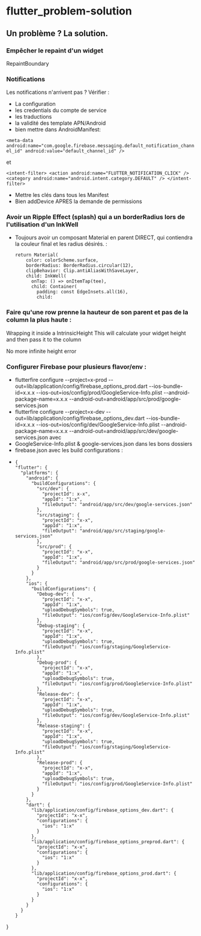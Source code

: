 # flutter_problem-solution
## Un problème ? La solution.

### Empêcher le repaint d'un widget
RepaintBoundary

### Notifications
Les notifications n'arrivent pas ? Vérifier :
- La configuration
- les credentials du compte de service
- les traductions
- la validité des template APN/Android
- bien mettre dans AndroidManifest:
  
```<meta-data android:name="com.google.firebase.messaging.default_notification_channel_id" android:value="default_channel_id" />```
  
et
  
```<intent-filter> <action android:name="FLUTTER_NOTIFICATION_CLICK" /> <category android:name="android.intent.category.DEFAULT" /> </intent-filter>```
- Mettre les clés dans tous les Manifest
- Bien addDevice APRES la demande de permissions

### Avoir un Ripple Effect (splash) qui a un borderRadius lors de l'utilisation d'un InkWell
- Toujours avoir un composant Material en parent DIRECT, qui contiendra la couleur final et les radius désirés. :
  ```
  return Material(
      color: colorScheme.surface,
      borderRadius: BorderRadius.circular(12),
      clipBehavior: Clip.antiAliasWithSaveLayer,
      child: InkWell(
        onTap: () => onItemTap(tee),
        child: Container(
          padding: const EdgeInsets.all(16),
          child:

### Faire qu'une row prenne la hauteur de son parent et pas de la column la plus haute : 

Wrapping it inside a IntrinsicHeight
This will calculate your widget height and then pass it to the column 

No more infinite height error

### Configurer Firebase pour plusieurs flavor/env :

- flutterfire configure --project=x-prod --out=lib/application/config/firebase_options_prod.dart --ios-bundle-id=x.x.x --ios-out=ios/config/prod/GoogleService-Info.plist --android-package-name=x.x.x --android-out=android/app/src/prod/google-services.json
- flutterfire configure --project=x-dev --out=lib/application/config/firebase_options_dev.dart --ios-bundle-id=x.x.x --ios-out=ios/config/dev/GoogleService-Info.plist --android-package-name=x.x.x --android-out=android/app/src/dev/google-services.json
avec
- GoogleService-Info.plist & google-services.json dans les bons dossiers
- firebase.json avec les build configurations :
- 
  ```
  {
  "flutter": {
    "platforms": {
      "android": {
        "buildConfigurations": {
          "src/dev": {
            "projectId": x-x",
            "appId": "1:x",
            "fileOutput": "android/app/src/dev/google-services.json"
          },
          "src/staging": {
            "projectId": "x-x",
            "appId": "1:x",
            "fileOutput": "android/app/src/staging/google-services.json"
          },
          "src/prod": {
            "projectId": "x-x",
            "appId": "1:x",
            "fileOutput": "android/app/src/prod/google-services.json"
          }
        }
      },
      "ios": {
        "buildConfigurations": {
          "Debug-dev": {
            "projectId": "x-x",
            "appId": "1:x",
            "uploadDebugSymbols": true,
            "fileOutput": "ios/config/dev/GoogleService-Info.plist"
          },
          "Debug-staging": {
            "projectId": "x-x",
            "appId": "1:x",
            "uploadDebugSymbols": true,
            "fileOutput": "ios/config/staging/GoogleService-Info.plist"
          },
          "Debug-prod": {
            "projectId": "x-x",
            "appId": "1:x",
            "uploadDebugSymbols": true,
            "fileOutput": "ios/config/prod/GoogleService-Info.plist"
          },
          "Release-dev": {
            "projectId": "x-x",
            "appId": "1:x",
            "uploadDebugSymbols": true,
            "fileOutput": "ios/config/dev/GoogleService-Info.plist"
          },
          "Release-staging": {
            "projectId": "x-x",
            "appId": "1:x",
            "uploadDebugSymbols": true,
            "fileOutput": "ios/config/staging/GoogleService-Info.plist"
          },
          "Release-prod": {
            "projectId": "x-x",
            "appId": "1:x",
            "uploadDebugSymbols": true,
            "fileOutput": "ios/config/prod/GoogleService-Info.plist"
          }
        }
      },
      "dart": {
        "lib/application/config/firebase_options_dev.dart": {
          "projectId": "x-x",
          "configurations": {
            "ios": "1:x"
          }
        },
        "lib/application/config/firebase_options_preprod.dart": {
          "projectId": "x-x",
          "configurations": {
            "ios": "1:x"
          }
        },
        "lib/application/config/firebase_options_prod.dart": {
          "projectId": "x-x",
          "configurations": {
            "ios": "1:x"
          }
        }
      }
    }
  }
}

